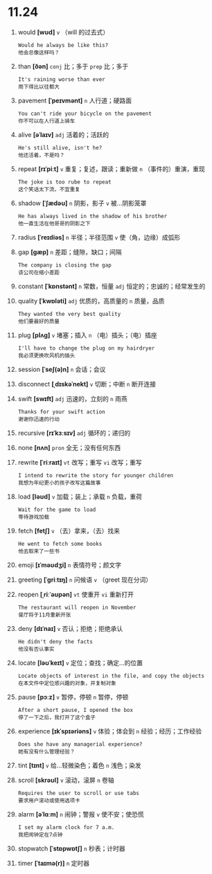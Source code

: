 # 11.24

1. would **[wʊd]** `v` （will 的过去式）

   ```
   Would he always be like this?
   他会总像这样吗？
   ```

2. than **[ðən]** `conj` 比；多于 `prep` 比；多于

   ```
   It's raining worse than ever
   雨下得比以往都大
   ```

3. pavement **[ˈpeɪvmənt]** `n` 人行道；硬路面

   ```
   You can't ride your bicycle on the pavement
   你不可以在人行道上骑车
   ```

4. alive **[əˈlaɪv]** `adj` 活着的；活跃的

   ```
   He's still alive, isn't he?
   他还活着，不是吗？
   ```

5. repeat **[rɪˈpiːt]** `v` 重复；复述，跟读；重新做 `n` （事件的）重演，重现

   ```
   The joke is too rube to repeat
   这个笑话太下流，不宜重复
   ```

6. shadow **[ˈʃædəʊ]** `n` 阴影，影子 `v` 被...阴影笼罩

   ```
   He has always lived in the shadow of his brother
   他一直生活在他哥哥的阴影之下
   ```

7. radius **[ˈreɪdiəs]** `n` 半径；半径范围 `v` 使（角，边缘）成弧形

8. gap **[ɡæp]** `n` 差距；缝隙，缺口；间隔

   ```
   The company is closing the gap
   该公司在缩小差距
   ```

9. constant **[ˈkɒnstənt]** `n` 常数，恒量 `adj` 恒定的；忠诚的；经常发生的

10. quality **[ˈkwɒləti]** `adj` 优质的，高质量的 `n` 质量，品质

    ```
    They wanted the very best quality
    他们要最好的质量
    ```

11. plug **[plʌɡ]** `v` 堵塞；插入 `n` （电）插头；（电）插座

    ```
    I'll have to change the plug on my hairdryer
    我必须更换吹风机的插头
    ```

12. session **[ˈseʃ(ə)n]** `n` 会话；会议

13. disconnect **[ˌdɪskəˈnekt]** `v` 切断；中断 `n` 断开连接

14. swift **[swɪft]** `adj` 迅速的，立刻的 `n` 雨燕

    ```
    Thanks for your swift action
    谢谢你迅速的行动
    ```

15. recursive **[rɪˈkɜːsɪv]** `adj` 循环的；递归的

16. none **[nʌn]** `pron` 全无；没有任何东西

17. rewrite **[ˈriːraɪt]** `vt` 改写；重写 `vi` 改写；重写

    ```
    I intend to rewrite the story for younger children
    我想为年纪更小的孩子改写这篇故事
    ```

18. load **[ləʊd]** `v` 加载；装上；承载 `n` 负载，重荷

    ```
    Wait for the game to load
    等待游戏加载
    ```

19. fetch **[fetʃ]** `v` （去）拿来，（去）找来

    ```
    He went to fetch some books
    他去取来了一些书
    ```

20. emoji **[ɪˈməʊdʒi]** `n` 表情符号；颜文字

21. greeting **[ˈɡriːtɪŋ]** `n` 问候语 `v` （greet 现在分词）

22. reopen **[ˌriːˈəʊpən]** `vt` 使重开 `vi` 重新打开

    ```
    The restaurant will reopen in November
    餐厅将于11月重新开张
    ```

23. deny **[dɪˈnaɪ]** `v` 否认；拒绝；拒绝承认

    ```
    He didn't deny the facts
    他没有否认事实
    ```

24. locate **[ləʊˈkeɪt]** `v` 定位；查找；确定...的位置

    ```
    Locate objects of interest in the file, and copy the objects
    在本文件中定位感兴趣的对象，并复制对象
    ```

25. pause **[pɔːz]** `v` 暂停，停顿 `n` 暂停，停顿

    ```
    After a short pause, I opened the box
    停了一下之后，我打开了这个盒子
    ```

26. experience **[ɪkˈspɪəriəns]** `v` 体验；体会到 `n` 经验；经历；工作经验

    ```
    Does she have any managerial experience?
    她有没有什么管理经验？
    ```

27. tint **[tɪnt]** `v` 给...轻微染色；着色 `n` 浅色；染发

28. scroll **[skrəʊl]** `v` 滚动，滚屏 `n` 卷轴

    ```
    Requires the user to scroll or use tabs
    要求用户滚动或使用选项卡
    ```

29. alarm **[əˈlɑːm]** `n` 闹钟；警报 `v` 使不安；使恐慌

    ```
    I set my alarm clock for 7 a.m.
    我把闹钟定在7点钟
    ```

30. stopwatch **[ˈstɒpwɒtʃ]** `n` 秒表；计时器

31. timer **[ˈtaɪmə(r)]** `n` 定时器
